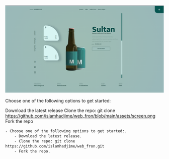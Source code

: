 

![Alt-текст](https://github.com/islamhadjime/web_fron/blob/main/assets/screen.png "Орк")


Choose one of the following options to get started:

Download the latest release
Clone the repo: git clone https://github.com/islamhadjime/web_fron/blob/main/assets/screen.png
Fork the repo


```
- Choose one of the following options to get started:.
    - Download the latest release.
    - Clone the repo: git clone https://github.com/islamhadjime/web_fron.git
    - Fork the repo.

```
